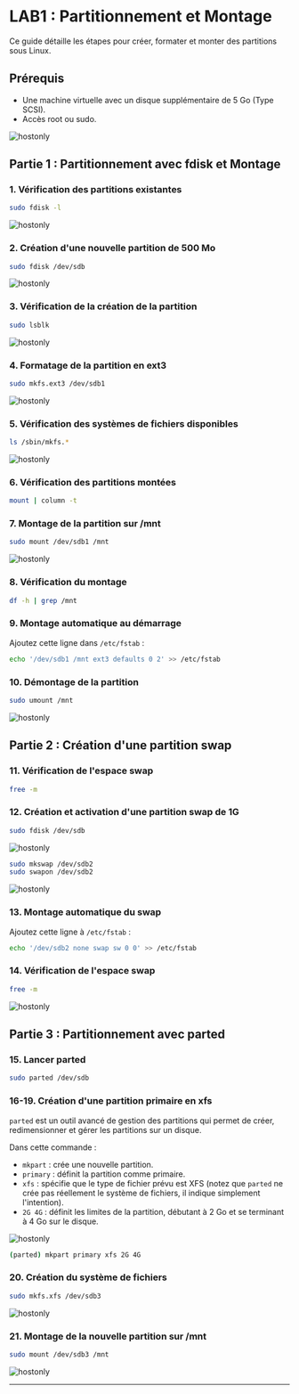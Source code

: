 # LAB1 : Partitionnement et Montage

Ce guide détaille les étapes pour créer, formater et monter des partitions sous Linux.

## Prérequis
- Une machine virtuelle avec un disque supplémentaire de 5 Go (Type SCSI).
- Accès root ou sudo.

![hostonly](Images/disque.png)

## Partie 1 : Partitionnement avec fdisk et Montage
### 1. Vérification des partitions existantes
```bash
sudo fdisk -l
```
![hostonly](Images/fdisk.png)


### 2. Création d'une nouvelle partition de 500 Mo
```bash
sudo fdisk /dev/sdb
```

![hostonly](Images/fdisk1.png)

### 3. Vérification de la création de la partition
```bash
sudo lsblk
```
![hostonly](Images/lsblk.png)


### 4. Formatage de la partition en ext3
```bash
sudo mkfs.ext3 /dev/sdb1
```
![hostonly](Images/mkfs1.png)

### 5. Vérification des systèmes de fichiers disponibles
```bash
ls /sbin/mkfs.*
```

![hostonly](Images/SF.png)

### 6. Vérification des partitions montées
```bash
mount | column -t
```



### 7. Montage de la partition sur /mnt
```bash
sudo mount /dev/sdb1 /mnt
```
![hostonly](Images/mount1.png)

### 8. Vérification du montage
```bash
df -h | grep /mnt
```

### 9. Montage automatique au démarrage
Ajoutez cette ligne dans `/etc/fstab` :
```bash
echo '/dev/sdb1 /mnt ext3 defaults 0 2' >> /etc/fstab
```

### 10. Démontage de la partition
```bash
sudo umount /mnt
```
![hostonly](Images/umount.png)

## Partie 2 : Création d'une partition swap
### 11. Vérification de l'espace swap
```bash
free -m
```

### 12. Création et activation d'une partition swap de 1G
```bash
sudo fdisk /dev/sdb
```
![hostonly](Images/free.png)

```bash
sudo mkswap /dev/sdb2
sudo swapon /dev/sdb2
```
![hostonly](Images/mkswap.png)



### 13. Montage automatique du swap
Ajoutez cette ligne à `/etc/fstab` :
```bash
echo '/dev/sdb2 none swap sw 0 0' >> /etc/fstab
```

### 14. Vérification de l'espace swap
```bash
free -m
```
![hostonly](Images/free2.png)

## Partie 3 : Partitionnement avec parted
### 15. Lancer parted
```bash
sudo parted /dev/sdb
```


### 16-19. Création d'une partition primaire en xfs
`parted` est un outil avancé de gestion des partitions qui permet de créer, redimensionner et gérer les partitions sur un disque.

Dans cette commande :
- `mkpart` : crée une nouvelle partition.
- `primary` : définit la partition comme primaire.
- `xfs` : spécifie que le type de fichier prévu est XFS (notez que `parted` ne crée pas réellement le système de fichiers, il indique simplement l'intention).
- `2G 4G` : définit les limites de la partition, débutant à 2 Go et se terminant à 4 Go sur le disque.

![hostonly](Images/parted.png)


```bash
(parted) mkpart primary xfs 2G 4G
```

### 20. Création du système de fichiers
```bash
sudo mkfs.xfs /dev/sdb3
```
![hostonly](Images/mkfs2.png)

### 21. Montage de la nouvelle partition sur /mnt
```bash
sudo mount /dev/sdb3 /mnt
```
![hostonly](Images/mount2.png)

---
